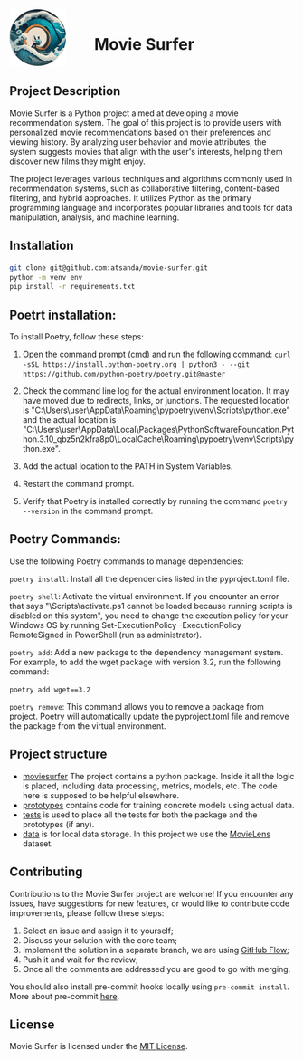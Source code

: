 <div style="display:flex; align-items: center;">
<div style="width:150px">
 <img src="docs/assets/images/logo.png" width="100px">
</div>
<div align="left">
  <h1>Movie Surfer</h1>
</div>
</div>

## Project Description

Movie Surfer is a Python project aimed at developing a movie recommendation system. The goal of this project is to provide users with personalized movie recommendations based on their preferences and viewing history. By analyzing user behavior and movie attributes, the system suggests movies that align with the user's interests, helping them discover new films they might enjoy.

The project leverages various techniques and algorithms commonly used in recommendation systems, such as collaborative filtering, content-based filtering, and hybrid approaches. It utilizes Python as the primary programming language and incorporates popular libraries and tools for data manipulation, analysis, and machine learning.

## Installation

```bash
git clone git@github.com:atsanda/movie-surfer.git
python -m venv env
pip install -r requirements.txt
```

## Poetrt installation:

To install Poetry, follow these steps:

1. Open the command prompt (cmd) and run the following command:
   `curl -sSL https://install.python-poetry.org | python3 - --git https://github.com/python-poetry/poetry.git@master`

2. Check the command line log for the actual environment location. It may have moved due to redirects, links, or junctions. The requested location is "C:\Users\user\AppData\Roaming\pypoetry\venv\Scripts\python.exe" and the actual location is "C:\Users\user\AppData\Local\Packages\PythonSoftwareFoundation.Python.3.10_qbz5n2kfra8p0\LocalCache\Roaming\pypoetry\venv\Scripts\python.exe".

3. Add the actual location to the PATH in System Variables.

4. Restart the command prompt.

5. Verify that Poetry is installed correctly by running the command `poetry --version` in the command prompt.

## Poetry Commands:

Use the following Poetry commands to manage dependencies:

`poetry install`: Install all the dependencies listed in the pyproject.toml file.

`poetry shell`: Activate the virtual environment. If you encounter an error that says "\Scripts\activate.ps1 cannot be loaded because running scripts is disabled on this system", you need to change the execution policy for your Windows OS by running Set-ExecutionPolicy -ExecutionPolicy RemoteSigned in PowerShell (run as administrator).

`poetry add`: Add a new package to the dependency management system. For example, to add the wget package with version 3.2, run the following command:

`poetry add wget==3.2`

`poetry remove`: This command allows you to remove a package from project. Poetry will automatically update the pyproject.toml file and remove the package from the virtual environment.

## Project structure

- [moviesurfer](./moviesurfer)
  The project contains a python package.
  Inside it all the logic is placed, including data processing, metrics, models, etc.
  The code here is supposed to be helpful elsewhere.
- [prototypes](./prototypes)
  contains code for training concrete models using actual data.
- [tests](./tests)
  is used to place all the tests for both the package and the prototypes (if any).
- [data](./data)
  is for local data storage. In this project we use the [MovieLens](https://grouplens.org/datasets/movielens/) dataset.

## Contributing

Contributions to the Movie Surfer project are welcome! If you encounter any issues, have suggestions for new features, or would like to contribute code improvements, please follow these steps:

1. Select an issue and assign it to yourself;
2. Discuss your solution with the core team;
3. Implement the solution in a separate branch, we are using [GitHub Flow](https://user-images.githubusercontent.com/6351798/48032310-63842400-e114-11e8-8db0-06dc0504dcb5.png);
4. Push it and wait for the review;
5. Once all the comments are addressed you are good to go with merging.

You should also install pre-commit hooks locally using `pre-commit install`. More about pre-commit [here](https://pre-commit.com/).

## License

Movie Surfer is licensed under the [MIT License](LICENSE).
